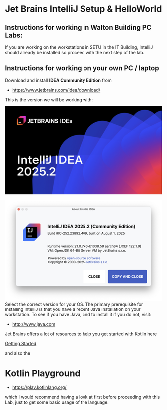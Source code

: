 # Jet Brains IntelliJ Setup & HelloWorld

## Instructions for working in Walton Building PC Labs:

If you are working on the workstations in SETU in the IT Building, IntelliJ should already be installed so proceed with the next step of the lab.

## Instructions for working on your own PC / laptop

Download and install **IDEA Community Edition** from

 - <https://www.jetbrains.com/idea/download/>

This is the version we will be working with:

 ![](img/s00a.png)

  ![](img/s00b.png)
Select the correct version for your OS. The primary prerequisite for installing IntelliJ is that you have a recent Java installation on your workstation. To see if you have Java, and to install it if you do not, visit:

 - <http://www.java.com>

Jet Brains offers a lot of resources to help you get started with Kotlin here

[Getting Started](https://kotlinlang.org/docs/tutorials/getting-started.html)

and also the

# Kotlin Playground

- <https://play.kotlinlang.org/>

which I would recommend having a look at first before proceeding with this Lab, just to get some basic usage of the language.

